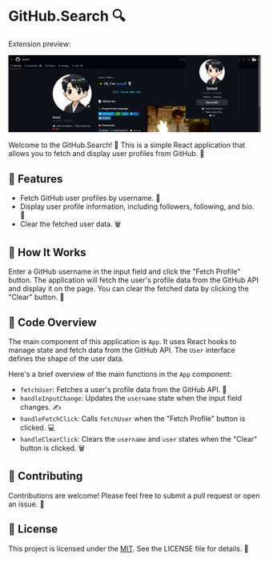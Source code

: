 # GitHub.Search 🔍

Extension preview:

<p align="center">
  <img src="./src/assets/banner.png" alt="GitHub User Fetcher Banner">
</p>

Welcome to the GitHub.Search! 👋 This is a simple React application that allows you to fetch and display user profiles from GitHub. 📄

## 🎉 Features

- Fetch GitHub user profiles by username. 👤
- Display user profile information, including followers, following, and bio. 📝
- Clear the fetched user data. 🗑️

## 🔩 How It Works

Enter a GitHub username in the input field and click the "Fetch Profile" button. The application will fetch the user's profile data from the GitHub API and display it on the page. You can clear the fetched data by clicking the "Clear" button. 🔄

## 📝 Code Overview

The main component of this application is `App`. It uses React hooks to manage state and fetch data from the GitHub API. The `User` interface defines the shape of the user data.

Here's a brief overview of the main functions in the `App` component:

- `fetchUser`: Fetches a user's profile data from the GitHub API. 📡
- `handleInputChange`: Updates the `username` state when the input field changes. ✍️
- `handleFetchClick`: Calls `fetchUser` when the "Fetch Profile" button is clicked. 💻
- `handleClearClick`: Clears the `username` and `user` states when the "Clear" button is clicked. 🗑️

## 🤝 Contributing

Contributions are welcome! Please feel free to submit a pull request or open an issue. 🎉

## 📃 License

This project is licensed under the [MIT](/LICENSE). See the LICENSE file for details. 📝
